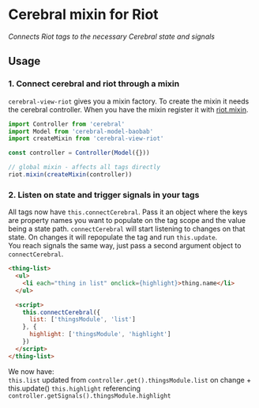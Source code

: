 # Cerebral mixin for Riot
*Connects Riot tags to the necessary Cerebral state and signals*

## Usage
### 1. Connect cerebral and riot through a mixin
`cerebral-view-riot` gives you a mixin factory. To create the mixin it needs the cerebral controller. When you have the mixin register it with [riot.mixin](http://riotjs.com/guide/#mixins).

  ```js
  import Controller from 'cerebral'
  import Model from 'cerebral-model-baobab'
  import createMixin from 'cerebral-view-riot'

  const controller = Controller(Model({}))

  // global mixin - affects all tags directly
  riot.mixin(createMixin(controller))
  ```

### 2. Listen on state and trigger signals in your tags
All tags now have `this.connectCerebral`. Pass it an object where the keys are property names you want to populate on the tag scope and the value being a state path. `connectCerebral` will start listening to changes on that state. On changes it will repopulate the tag and run `this.update`.  
You reach signals the same way, just pass a second argument object to `connectCerebral`.

  ```html
  <thing-list>
    <ul>
      <li each="thing in list" onclick={highlight}>thing.name</li>
    </ul>

    <script>
      this.connectCerebral({
        list: ['thingsModule', 'list']
      }, {
        highlight: ['thingsModule', 'highlight']
      })
    </script>
  </thing-list>
  ```
  We now have:  
  `this.list` updated from `controller.get().thingsModule.list` on change + this.update()
  `this.highlight` referencing `controller.getSignals().thingsModule.highlight`
